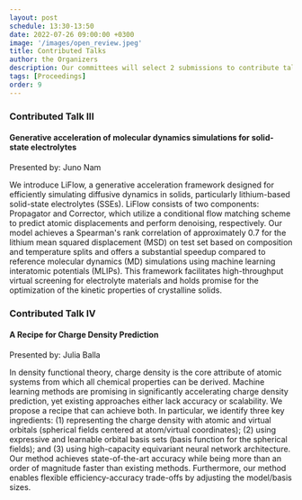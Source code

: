 ```yaml
---
layout: post
schedule: 13:30-13:50
date: 2022-07-26 09:00:00 +0300
image: '/images/open_review.jpeg'
title: Contributed Talks
author: the Organizers
description: Our committees will select 2 submissions to contribute talks on ML and Materials (each speaker will get 10 minutes talking time)
tags: [Proceedings]
order: 9
---
```


### Contributed Talk III

#### Generative acceleration of molecular dynamics simulations for solid-state electrolytes

Presented by: Juno Nam 

We introduce LiFlow, a generative acceleration framework designed for efficiently simulating diffusive dynamics in solids, particularly lithium-based solid-state electrolytes (SSEs). LiFlow consists of two components: Propagator and Corrector, which utilize a conditional flow matching scheme to predict atomic displacements and perform denoising, respectively. Our model achieves a Spearman's rank correlation of approximately 0.7 for the lithium mean squared displacement (MSD) on test set based on composition and temperature splits and offers a substantial speedup compared to reference molecular dynamics (MD) simulations using machine learning interatomic potentials (MLIPs). This framework facilitates high-throughput virtual screening for electrolyte materials and holds promise for the optimization of the kinetic properties of crystalline solids.

### Contributed Talk IV

####  A Recipe for Charge Density Prediction

Presented by: Julia Balla

In density functional theory, charge density is the core attribute of atomic systems from which all chemical properties can be derived. Machine learning methods are promising in significantly accelerating charge density prediction, yet existing approaches either lack accuracy or scalability. We propose a recipe that can achieve both. In particular, we identify three key ingredients: (1) representing the charge density with atomic and virtual orbitals (spherical fields centered at atom/virtual coordinates); (2) using expressive and learnable orbital basis sets (basis function for the spherical fields); and (3) using high-capacity equivariant neural network architecture. Our method achieves state-of-the-art accuracy while being more than an order of magnitude faster than existing methods. Furthermore, our method enables flexible efficiency-accuracy trade-offs by adjusting the model/basis sizes.




